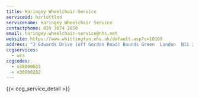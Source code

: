 ```yaml
---
title: Haringey Wheelchair Service
serviceid: hartottlnd
servicename: Haringey Wheelchair Service
contactphone: 020 3074 2850
email: haringey.wheelchair-service@nhs.net
website: https://www.whittington.nhs.uk/default.asp?c=10169
address: "3 Edwards Drive (off Gordon Road) Bounds Green  London  N11 2HD"
ccgservices:
  - wcs
ccgcodes:
  - e38000031
  - e38000202
---
```


{{< ccg_service_detail >}}

